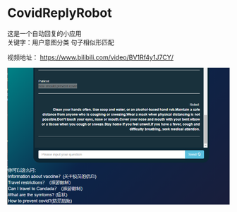 # CovidReplyRobot
这是一个自动回复的小应用<br>
关键字：用户意图分类 句子相似形匹配 <br>

视频地址： https://www.bilibili.com/video/BV1Rf4y1J7CY/

![Image text](https://raw.githubusercontent.com/veraZhang666/CovidReplyRobot/main/webpage2.png)

